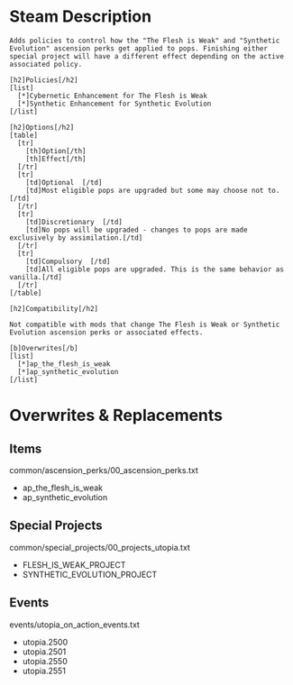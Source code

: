 # Steam Description

```
Adds policies to control how the "The Flesh is Weak" and "Synthetic Evolution" ascension perks get applied to pops. Finishing either special project will have a different effect depending on the active associated policy.

[h2]Policies[/h2]
[list]
  [*]Cybernetic Enhancement for The Flesh is Weak
  [*]Synthetic Enhancement for Synthetic Evolution
[/list]

[h2]Options[/h2]
[table]
  [tr]
    [th]Option[/th]
    [th]Effect[/th]
  [/tr]
  [tr]
    [td]Optional  [/td]
    [td]Most eligible pops are upgraded but some may choose not to.[/td]
  [/tr]
  [tr]
    [td]Discretionary  [/td]
    [td]No pops will be upgraded - changes to pops are made exclusively by assimilation.[/td]
  [/tr]
  [tr]
    [td]Compulsory  [/td]
    [td]All eligible pops are upgraded. This is the same behavior as vanilla.[/td]
  [/tr]
[/table]

[h2]Compatibility[/h2]

Not compatible with mods that change The Flesh is Weak or Synthetic Evolution ascension perks or associated effects.

[b]Overwrites[/b]
[list]
  [*]ap_the_flesh_is_weak
  [*]ap_synthetic_evolution
[/list]
```

# Overwrites & Replacements

## Items

common/ascension_perks/00_ascension_perks.txt
- ap_the_flesh_is_weak
- ap_synthetic_evolution

## Special Projects

common/special_projects/00_projects_utopia.txt
- FLESH_IS_WEAK_PROJECT
- SYNTHETIC_EVOLUTION_PROJECT

## Events

events/utopia_on_action_events.txt
- utopia.2500
- utopia.2501
- utopia.2550
- utopia.2551